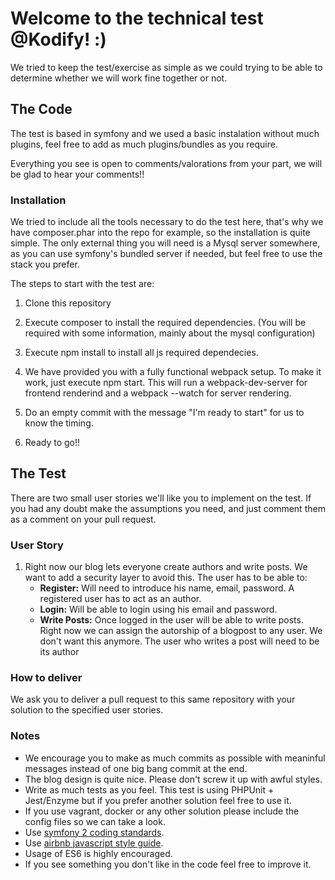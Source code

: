 # Welcome to the technical test @Kodify! :)

We tried to keep the test/exercise as simple as we could trying to be able to determine whether we will work fine together or not. 

## The Code

The test is based in symfony and we used a basic instalation without much plugins, feel free to add as much plugins/bundles as you require.

Everything you see is open to comments/valorations from your part, we will be glad to hear your comments!!

### Installation 

We tried to include all the tools necessary to do the test here, that's why we have composer.phar into the repo for example, so the installation is quite simple. 
The only external thing you will need is a Mysql server somewhere, as you can use symfony's bundled server if needed, but feel free to use the stack you prefer.

The steps to start with the test are: 

1. Clone this repository

2. Execute composer to install the required dependencies. (You will be required with some information, mainly about the mysql configuration)

3. Execute npm install to install all js required dependecies.

3. We have provided you with a fully functional webpack setup. To make it work, just execute npm start. This will run a webpack-dev-server for frontend renderind and a webpack --watch for server rendering. 

4. Do an empty commit with the message "I'm ready to start" for us to know the timing.

5. Ready to go!! 

## The Test

There are two small user stories we'll like you to implement on the test. If you had any doubt make the assumptions you need, and just comment them as a comment on your pull request.

### User Story

1. Right now our blog lets everyone create authors and write posts. We want to add a security layer to avoid this. The user has to be able to:
    * **Register:** Will need to introduce his name, email, password. A registered user has to act as an author.
    * **Login:** Will be able to login using his email and password.
    * **Write Posts:** Once logged in the user will be able to write posts. Right now we can assign the autorship of a blogpost to any user. We don't want this anymore. The user who writes a post will need to be its author
 

### How to deliver

We ask you to deliver a pull request to this same repository with your solution to the specified user stories.

### Notes
* We encourage you to make as much commits as possible with meaninful messages instead of one big bang commit at the end.
* The blog design is quite nice. Please don't screw it up with awful styles.
* Write as much tests as you feel. This test is using PHPUnit + Jest/Enzyme but if you prefer another solution feel free to use it.
* If you use vagrant, docker or any other solution please include the config files so we can take a look.
* Use [symfony 2 coding standards](http://symfony.com/doc/current/contributing/code/standards.html). 
* Use [airbnb javascript style guide](https://github.com/airbnb/javascript).
* Usage of ES6 is highly encouraged.
* If you see something you don't like in the code feel free to improve it.

